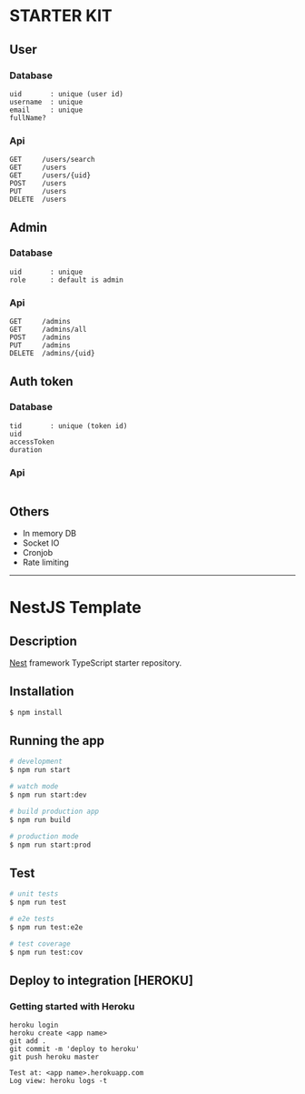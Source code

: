 # STARTER KIT

## User

### Database
```
uid       : unique (user id)
username  : unique
email     : unique
fullName?
```

### Api
```
GET     /users/search
GET     /users
GET     /users/{uid}
POST    /users
PUT     /users
DELETE  /users
```

## Admin

### Database
```
uid       : unique
role      : default is admin
```

### Api
```
GET     /admins
GET     /admins/all
POST    /admins
PUT     /admins
DELETE  /admins/{uid}
```

## Auth token

### Database
```
tid       : unique (token id)
uid
accessToken
duration
```

### Api
```

```

## Others
- In memory DB
- Socket IO
- Cronjob
- Rate limiting

------------------

# NestJS Template

## Description

[Nest](https://github.com/nestjs/nest) framework TypeScript starter repository.

## Installation

```bash
$ npm install
```

## Running the app

```bash
# development
$ npm run start

# watch mode
$ npm run start:dev

# build production app
$ npm run build

# production mode
$ npm run start:prod
```

## Test

```bash
# unit tests
$ npm run test

# e2e tests
$ npm run test:e2e

# test coverage
$ npm run test:cov
```

## Deploy to integration [HEROKU]

### Getting started with Heroku
```
heroku login
heroku create <app name>
git add .
git commit -m 'deploy to heroku'
git push heroku master

Test at: <app name>.herokuapp.com
Log view: heroku logs -t
```


